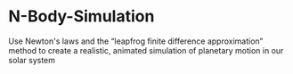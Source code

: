 # N-Body-Simulation
Use Newton's laws and the “leapfrog finite difference approximation” method to create a realistic, animated simulation of planetary motion in our solar system
